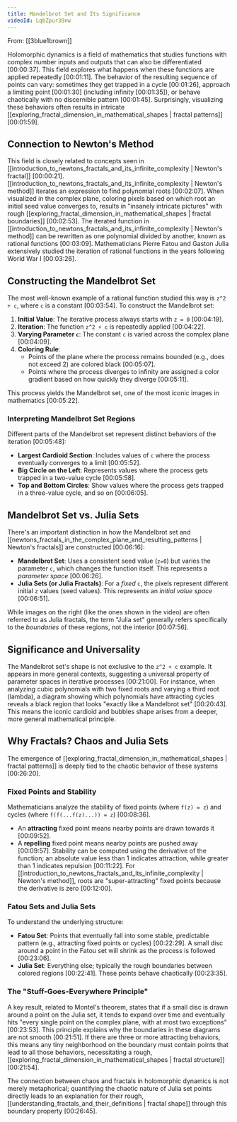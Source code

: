 ```yaml
---
title: Mandelbrot Set and Its Significance
videoId: LqbZpur38nw
---
```


From: [[3blue1brown]] <br/> 

Holomorphic dynamics is a field of mathematics that studies functions with complex number inputs and outputs that can also be differentiated <a class="yt-timestamp" data-t="00:00:37">[00:00:37]</a>. This field explores what happens when these functions are applied repeatedly <a class="yt-timestamp" data-t="00:01:11">[00:01:11]</a>. The behavior of the resulting sequence of points can vary: sometimes they get trapped in a cycle <a class="yt-timestamp" data-t="00:01:26">[00:01:26]</a>, approach a limiting point <a class="yt-timestamp" data-t="00:01:30">[00:01:30]</a> (including infinity <a class="yt-timestamp" data-t="00:01:35">[00:01:35]</a>), or behave chaotically with no discernible pattern <a class="yt-timestamp" data-t="00:01:45">[00:01:45]</a>. Surprisingly, visualizing these behaviors often results in intricate [[exploring_fractal_dimension_in_mathematical_shapes | fractal patterns]] <a class="yt-timestamp" data-t="00:01:59">[00:01:59]</a>.

## Connection to Newton's Method

This field is closely related to concepts seen in [[introduction_to_newtons_fractals_and_its_infinite_complexity | Newton's fractal]] <a class="yt-timestamp" data-t="00:00:21">[00:00:21]</a>. [[introduction_to_newtons_fractals_and_its_infinite_complexity | Newton's method]] iterates an expression to find polynomial roots <a class="yt-timestamp" data-t="00:02:07">[00:02:07]</a>. When visualized in the complex plane, coloring pixels based on which root an initial seed value converges to, results in "insanely intricate pictures" with rough [[exploring_fractal_dimension_in_mathematical_shapes | fractal boundaries]] <a class="yt-timestamp" data-t="00:02:53">[00:02:53]</a>. The iterated function in [[introduction_to_newtons_fractals_and_its_infinite_complexity | Newton's method]] can be rewritten as one polynomial divided by another, known as rational functions <a class="yt-timestamp" data-t="00:03:09">[00:03:09]</a>. Mathematicians Pierre Fatou and Gaston Julia extensively studied the iteration of rational functions in the years following World War I <a class="yt-timestamp" data-t="00:03:26">[00:03:26]</a>.

## Constructing the Mandelbrot Set

The most well-known example of a rational function studied this way is `z^2 + c`, where `c` is a constant <a class="yt-timestamp" data-t="00:03:54">[00:03:54]</a>. To construct the Mandelbrot set:
1.  **Initial Value**: The iterative process always starts with `z = 0` <a class="yt-timestamp" data-t="00:04:19">[00:04:19]</a>.
2.  **Iteration**: The function `z^2 + c` is repeatedly applied <a class="yt-timestamp" data-t="00:04:22">[00:04:22]</a>.
3.  **Varying Parameter `c`**: The constant `c` is varied across the complex plane <a class="yt-timestamp" data-t="00:04:09">[00:04:09]</a>.
4.  **Coloring Rule**:
    *   Points of the plane where the process remains bounded (e.g., does not exceed 2) are colored black <a class="yt-timestamp" data-t="00:05:07">[00:05:07]</a>.
    *   Points where the process diverges to infinity are assigned a color gradient based on how quickly they diverge <a class="yt-timestamp" data-t="00:05:11">[00:05:11]</a>.

This process yields the Mandelbrot set, one of the most iconic images in mathematics <a class="yt-timestamp" data-t="00:05:22">[00:05:22]</a>.

### Interpreting Mandelbrot Set Regions
Different parts of the Mandelbrot set represent distinct behaviors of the iteration <a class="yt-timestamp" data-t="00:05:48">[00:05:48]</a>:
*   **Largest Cardioid Section**: Includes values of `c` where the process eventually converges to a limit <a class="yt-timestamp" data-t="00:05:52">[00:05:52]</a>.
*   **Big Circle on the Left**: Represents values where the process gets trapped in a two-value cycle <a class="yt-timestamp" data-t="00:05:58">[00:05:58]</a>.
*   **Top and Bottom Circles**: Show values where the process gets trapped in a three-value cycle, and so on <a class="yt-timestamp" data-t="00:06:05">[00:06:05]</a>.

## Mandelbrot Set vs. Julia Sets

There's an important distinction in how the Mandelbrot set and [[newtons_fractals_in_the_complex_plane_and_resulting_patterns | Newton's fractals]] are constructed <a class="yt-timestamp" data-t="00:06:16">[00:06:16]</a>:
*   **Mandelbrot Set**: Uses a consistent seed value (`z=0`) but varies the parameter `c`, which changes the function itself. This represents a *parameter space* <a class="yt-timestamp" data-t="00:06:26">[00:06:26]</a>.
*   **Julia Sets (or Julia Fractals)**: For a *fixed* `c`, the pixels represent different initial `z` values (seed values). This represents an *initial value space* <a class="yt-timestamp" data-t="00:06:51">[00:06:51]</a>.

While images on the right (like the ones shown in the video) are often referred to as Julia fractals, the term "Julia set" generally refers specifically to the *boundaries* of these regions, not the interior <a class="yt-timestamp" data-t="00:07:56">[00:07:56]</a>.

## Significance and Universality

The Mandelbrot set's shape is not exclusive to the `z^2 + c` example. It appears in more general contexts, suggesting a universal property of parameter spaces in iterative processes <a class="yt-timestamp" data-t="00:21:00">[00:21:00]</a>. For instance, when analyzing cubic polynomials with two fixed roots and varying a third root (lambda), a diagram showing which polynomials have attracting cycles reveals a black region that looks "exactly like a Mandelbrot set" <a class="yt-timestamp" data-t="00:20:43">[00:20:43]</a>. This means the iconic cardioid and bubbles shape arises from a deeper, more general mathematical principle.

## Why Fractals? Chaos and Julia Sets

The emergence of [[exploring_fractal_dimension_in_mathematical_shapes | fractal patterns]] is deeply tied to the chaotic behavior of these systems <a class="yt-timestamp" data-t="00:26:20">[00:26:20]</a>.

### Fixed Points and Stability
Mathematicians analyze the stability of fixed points (where `f(z) = z`) and cycles (where `f(f(...f(z)...)) = z`) <a class="yt-timestamp" data-t="00:08:36">[00:08:36]</a>.
*   An **attracting** fixed point means nearby points are drawn towards it <a class="yt-timestamp" data-t="00:09:52">[00:09:52]</a>.
*   A **repelling** fixed point means nearby points are pushed away <a class="yt-timestamp" data-t="00:09:57">[00:09:57]</a>.
Stability can be computed using the derivative of the function; an absolute value less than 1 indicates attraction, while greater than 1 indicates repulsion <a class="yt-timestamp" data-t="00:11:22">[00:11:22]</a>. For [[introduction_to_newtons_fractals_and_its_infinite_complexity | Newton's method]], roots are "super-attracting" fixed points because the derivative is zero <a class="yt-timestamp" data-t="00:12:00">[00:12:00]</a>.

### Fatou Sets and Julia Sets
To understand the underlying structure:
*   **Fatou Set**: Points that eventually fall into some stable, predictable pattern (e.g., attracting fixed points or cycles) <a class="yt-timestamp" data-t="00:22:29">[00:22:29]</a>. A small disc around a point in the Fatou set will shrink as the process is followed <a class="yt-timestamp" data-t="00:23:06">[00:23:06]</a>.
*   **Julia Set**: Everything else; typically the rough boundaries between colored regions <a class="yt-timestamp" data-t="00:22:41">[00:22:41]</a>. These points behave chaotically <a class="yt-timestamp" data-t="00:23:35">[00:23:35]</a>.

### The "Stuff-Goes-Everywhere Principle"
A key result, related to Montel's theorem, states that if a small disc is drawn around a point on the Julia set, it tends to expand over time and eventually hits "every single point on the complex plane, with at most two exceptions" <a class="yt-timestamp" data-t="00:23:53">[00:23:53]</a>. This principle explains why the boundaries in these diagrams are not smooth <a class="yt-timestamp" data-t="00:21:51">[00:21:51]</a>. If there are three or more attracting behaviors, this means any tiny neighborhood on the boundary must contain points that lead to all those behaviors, necessitating a rough, [[exploring_fractal_dimension_in_mathematical_shapes | fractal structure]] <a class="yt-timestamp" data-t="00:21:54">[00:21:54]</a>.

The connection between chaos and fractals in holomorphic dynamics is not merely metaphorical; quantifying the chaotic nature of Julia set points directly leads to an explanation for their rough, [[understanding_fractals_and_their_definitions | fractal shape]] through this boundary property <a class="yt-timestamp" data-t="00:26:45">[00:26:45]</a>.
